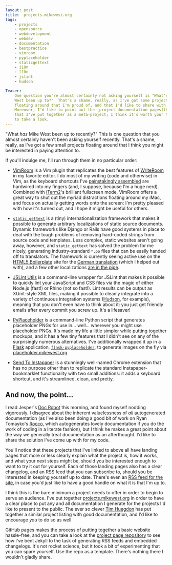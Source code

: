 ```yaml
---
layout: post
title:  projects.mikewest.org
tags:
    - projects
    - opensource
    - webdevelopment
    - webdev
    - documentation
    - bestpractice
    - vimroom
    - pyplaceholder
    - staticgettext
    - i18n
    - l10n
    - jslint
    - hudson

Teaser:
    One question you're almost certainly not asking yourself is "What's Mike
    West been up to?"  That's a shame, really, as I've got some projects
    floating around that I'm proud of, and that I'd like to share with you.
    Moreover, I'd like to point out the [project documentation pages](http://projects.mikewest.org/)
    that I've put together as a meta-project; I think it's worth your time
    to take a look.
---
```

"What _has_ Mike West been up to recently?"  This is one question that you almost certainly haven't been asking yourself recently.  That's a shame, really, as I've got a few small projects floating around that I think you might be interested in paying attention to.

If you'll indulge me, I'll run through them in no particular order:

*   [VimRoom][] is a Vim plugin that replicates the best features of [WriteRoom][] in my favorite editor.  I do most of my writing (code and otherwise) in Vim, as the keyboard shortcuts I've [painstakingly assembled][vimrc] are hardwired into my fingers (and, I suppose, because I'm a huge nerd).  Combined with [iTerm2][]'s brilliant fullscreen mode, VimRoom offers a great way to shut out the myriad distractions floating around my iMac, and focus on actually getting words onto the screen: I'm pretty pleased with how it's turned out, and I hope it might be useful for others.

[vimroom]:    http://projects.mikewest.org/vimroom/
[WriteRoom]:  http://www.hogbaysoftware.com/products/writeroom
[vimrc]:      http://github.com/mikewest/homedir/blob/master/.vimrc
[iTerm2]:     http://sites.google.com/site/iterm2home/

*   [`static_gettext`][sg] is a (tiny) internationalization framework that makes it possible to generate arbitrary localizations of static source documents.  Dynamic frameworks like Django or Rails have good systems in place to deal with the tough problems of removing hard-coded strings from source code and templates.  Less complex, static websites aren't going away, however, and `static_gettext` has solved the problem for me nicely, generating industry-standard `*.po` files that can be easily handed off to translators.  The framework is currently seeing active use on the [HTML5 Boilerplate][html5en] site for the [German translation][html5de] (which I helped out with), and a few other localizations [are in the pipe][html5trans].

[sg]:         http://projects.mikewest.org/static_gettext/
[html5en]:    http://html5boilerplate.com/
[html5de]:    http://de.html5boilerplate.com/
[html5trans]: http://github.com/nimbupani/html5boilerplate-site/issues#issue/3

*   [JSLint Utils][jslintu] is a command-line wrapper for JSLint that makes it possible to quickly lint your JavaScript and CSS files via the magic of either Node.js (fast!) or Rhino (not so fast!).  Lint results can be output as XUnit-style XML files, making it possible to cleanly integrate into a variety of continuous integration systems ([Hudson][], for example), meaning that you don't even have to think about it: you just get friendly emails after every commit you screw up.  It's a lifesaver!

[jslintu]:  http://projects.mikewest.org/jslint_utils/
[Hudson]:   http://hudson-ci.org/

*   [PyPlaceholder][] is a command-line Python script that generates placeholder PNGs for use in... well... wherever you might use placeholder PNGs.  It's made my life a little simpler while putting together mockups, and it has a few tiny features that I didn't see on any of the surprisingly numerous alternatives.  I've additionally wrapped it up in a [Flask][] application, [`flask-pyplaceholder`][fpyp], to generate images on the fly via [placeholder.mikewest.org][pmo].

[PyPlaceholder]:  http://projects.mikewest.org/pyplaceholder/
[Flask]:          http://flask.pocoo.org/
[fpyp]:           http://github.com/mikewest/flask-pyplaceholder
[pmo]:            http://placeholder.mikewest.org/

*   [Send To Instapaper][sti] is a stunningly well-named Chrome extension that has no purpose other than to replicate the standard Instapaper-bookmarklet functionality with two small additions: it adds a keyboard shortcut, and it's streamlined, clean, and pretty.

[sti]:  https://chrome.google.com/extensions/detail/liamajdghafnpofaconeimppimbdbhgi/

And now, the point...
---------------------

I read Jesper's [Doc Robot][doc] this morning, and found myself nodding vigorously.  I disagree about the inherent valuelessness of _all_ autogenerated documentation (as I've also been doing a good bit of work on Ryan Tomayko's [Rocco][], which autogenerates lovely documentation if you do the work of coding in a literate fashion), but I think he makes a great point about the way we generally treat documentation as an afterthought.  I'd like to share the solution I've come up with for my code.

[Rocco]: http://github.com/rtomayko/rocco

You'll notice that these projects that I've linked to above all have landing pages that more or less clearly explain what the project is, how it works, and what your next steps might be, should you be interested enough to want to try it out for yourself.  Each of those landing pages also has a clear changelog, and an RSS feed that you can subscribe to, should you be interested in keeping yourself up to date.  There's even an [RSS feed for the site][projectsrss], in case you'd just like to have a good handle on what it is that I'm up to.

I think this is the bare minimum a project needs to offer in order to begin to serve an audience.  I've put together [projects.mikewest.org][projects] in order to have a clear place to put any and all documentation I generate for the projects I'd like to present to the public.  The ever so clever [Tim Huegdon][timmah] has put together a similar project listing with good documentation, and I'd like to encourage _you_ to do so as well.

GitHub pages makes the process of putting together a basic website hassle-free, and you can take a look at the [project page repository][mikewest] to see how I've bent Jekyll to the task of generating RSS feeds and embedded changelogs.  It's not rocket science, but it took a bit of experimenting that you can spare yourself.  Use the repo as a template.  There's nothing there I wouldn't gladly share.

[doc]:          http://waffle.wootest.net/2010/11/01/doc-robot/
[projects]:     http://projects.mikewest.org/
[projectsrss]:  http://projects.mikewest.org/atom.xml
[mikewest]:     http://github.com/mikewest/mikewest.github.com/
[timmah]:       http://projects.timhuegdon.com
